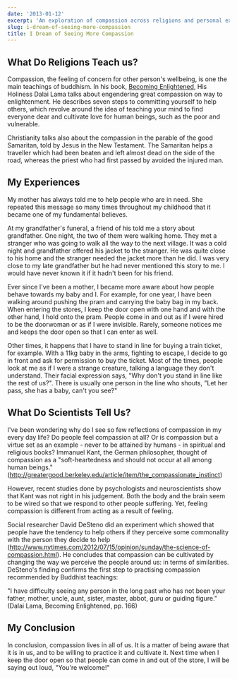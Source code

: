 ```yaml
---
date: '2013-01-12'
excerpt: 'An exploration of compassion across religions and personal experiences, examining why we see so little compassion in daily life and how science shows we can cultivate it.'
slug: i-dream-of-seeing-more-compassion
title: I Dream of Seeing More Compassion
---
```


## What Do Religions Teach us?

Compassion, the feeling of concern for other person's wellbeing, is one the main teachings of buddhism. In his book, [Becoming Enlightened](http://www.amazon.com/gp/product/1416565841/ref=as_li_qf_sp_asin_tl?ie=UTF8&tag=flyingthought-20&linkCode=as2&camp=1789&creative=9325&creativeASIN=1416565841), His Holiness Dalai Lama talks about engendering great compassion on way to enlightenment. He describes seven steps to committing yourself to help others, which revolve around the idea of teaching your mind to find everyone dear and cultivate love for human beings, such as the poor and vulnerable.

Christianity talks also about the compassion in the parable of the good Samaritan, told by Jesus in the New Testament. The Samaritan helps a traveller which had been beaten and left almost dead on the side of the road, whereas the priest who had first passed by avoided the injured man.

## My Experiences

My mother has always told me to help people who are in need. She repeated this message so many times throughout my childhood that it became one of my fundamental believes.

At my grandfather's funeral, a friend of his told me a story about grandfather. One night, the two of them were walking home. They met a stranger who was going to walk all the way to the next village. It was a cold night and grandfather offered his jacket to the stranger. He was quite close to his home and the stranger needed the jacket more than he did. I was very close to my late grandfather but he had never mentioned this story to me. I would have never known it if it hadn't been for his friend.

Ever since I've been a mother, I became more aware about how people behave towards my baby and I. For example, for one year, I have been walking around pushing the pram and carrying the baby bag in my back. When entering the stores, I keep the door open with one hand and with the other hand, I hold onto the pram. People come in and out as if I were hired to be the doorwoman or as if I were invisible. Rarely, someone notices me and keeps the door open so that I can enter as well.

Other times, it happens that I have to stand in line for buying a train ticket, for example. With a 11kg baby in the arms, fighting to escape, I decide to go in front and ask for permission to buy the ticket. Most of the times, people look at me as if I were a strange creature, talking a language they don't understand. Their facial expression says, "Why don't you stand in line like the rest of us?". There is usually one person in the line who shouts, "Let her pass, she has a baby, can't you see?"

## What Do Scientists Tell Us?

I've been wondering why do I see so few reflections of compassion in my every day life? Do people feel compassion at all? Or is compassion but a virtue set as an example - never to be attained by humans - in spiritual and religious books? Immanuel Kant, the German philosopher, thought of compassion as a "soft-heartedness and should not occur at all among human beings." (<http://greatergood.berkeley.edu/article/item/the_compassionate_instinct>)

However, recent studies done by psychologists and neuroscientists show that Kant was not right in his judgement. Both the body and the brain seem to be wired so that we respond to other people suffering. Yet, feeling compassion is different from acting as a result of feeling.

Social researcher David DeSteno did an experiment which showed that people have the tendency to help others if they perceive some commonality with the person they decide to help (<http://www.nytimes.com/2012/07/15/opinion/sunday/the-science-of-compassion.html>). He concludes that compassion can be cultivated by changing the way we perceive the people around us: in terms of similarities. DeSteno's finding confirms the first step to practising compassion recommended by Buddhist teachings:

"I have difficulty seeing any person in the long past who has not been your father, mother, uncle, aunt, sister, master, abbot, guru or guiding figure." (Dalai Lama, Becoming Enlightened, pp. 166)

## My Conclusion

In conclusion, compassion lives in all of us. It is a matter of being aware that it is in us, and to be willing to practice it and cultivate it. Next time when I keep the door open so that people can come in and out of the store, I will be saying out loud, "You're welcome!"